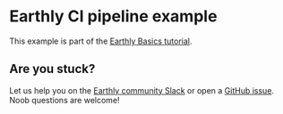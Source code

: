 # Earthly CI pipeline example

This example is part of the [Earthly Basics tutorial](https://docs.earthly.dev/basics).

## Are you stuck?

Let us help you on the [Earthly community Slack](https://earthly.dev/slack) or open a [GitHub issue](https://github.com/earthly/earthly/issues/new). Noob questions are welcome!
